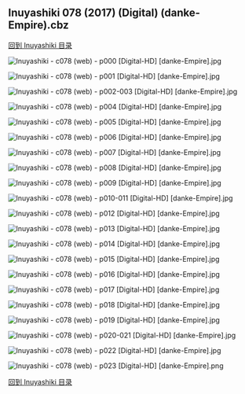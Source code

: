 ## Inuyashiki 078 (2017) (Digital) (danke-Empire).cbz


[回到 Inuyashiki 目录](https://github.com/alicewish/markdown/blob/master/series/Inuyashiki.md)


![Inuyashiki - c078 (web) - p000 [Digital-HD] [danke-Empire].jpg](https://wx1.sinaimg.cn/large/6a9fdecagy1fpk1l3oqmzj21j82cw1it.jpg)

![Inuyashiki - c078 (web) - p001 [Digital-HD] [danke-Empire].jpg](https://wx1.sinaimg.cn/large/6a9fdecagy1fpk1l9jg10j21kw2901kx.jpg)

![Inuyashiki - c078 (web) - p002-003 [Digital-HD] [danke-Empire].jpg](https://wx1.sinaimg.cn/large/6a9fdecagy1fpk1ls7oy8j21kw14ib2c.jpg)

![Inuyashiki - c078 (web) - p004 [Digital-HD] [danke-Empire].jpg](https://wx1.sinaimg.cn/large/6a9fdecagy1fpk1lyzw32j21kw290npd.jpg)

![Inuyashiki - c078 (web) - p005 [Digital-HD] [danke-Empire].jpg](https://wx1.sinaimg.cn/large/6a9fdecagy1fpk1m77efjj21kw2907wi.jpg)

![Inuyashiki - c078 (web) - p006 [Digital-HD] [danke-Empire].jpg](https://wx1.sinaimg.cn/large/6a9fdecagy1fpk1mfbdenj21kw2904qq.jpg)

![Inuyashiki - c078 (web) - p007 [Digital-HD] [danke-Empire].jpg](https://wx1.sinaimg.cn/large/6a9fdecagy1fpk1mq1fmuj21kw290qv6.jpg)

![Inuyashiki - c078 (web) - p008 [Digital-HD] [danke-Empire].jpg](https://wx1.sinaimg.cn/large/6a9fdecagy1fpk1n0pt1zj21kw290b2b.jpg)

![Inuyashiki - c078 (web) - p009 [Digital-HD] [danke-Empire].jpg](https://wx1.sinaimg.cn/large/6a9fdecagy1fpk1nbiuxgj21kw290b2b.jpg)

![Inuyashiki - c078 (web) - p010-011 [Digital-HD] [danke-Empire].jpg](https://wx1.sinaimg.cn/large/6a9fdecagy1fpkskcuk0mj21kw14ihdt.jpg)

![Inuyashiki - c078 (web) - p012 [Digital-HD] [danke-Empire].jpg](https://wx1.sinaimg.cn/large/6a9fdecagy1fpk1nmf442j21kw2901ky.jpg)

![Inuyashiki - c078 (web) - p013 [Digital-HD] [danke-Empire].jpg](https://wx1.sinaimg.cn/large/6a9fdecagy1fpk1nw5yqkj21kw2904qp.jpg)

![Inuyashiki - c078 (web) - p014 [Digital-HD] [danke-Empire].jpg](https://wx1.sinaimg.cn/large/6a9fdecagy1fpk1o8f7vej21kw290npe.jpg)

![Inuyashiki - c078 (web) - p015 [Digital-HD] [danke-Empire].jpg](https://wx1.sinaimg.cn/large/6a9fdecagy1fpk1ohf94kj21kw2901ky.jpg)

![Inuyashiki - c078 (web) - p016 [Digital-HD] [danke-Empire].jpg](https://wx1.sinaimg.cn/large/6a9fdecagy1fpk1owab17j21kw2907wj.jpg)

![Inuyashiki - c078 (web) - p017 [Digital-HD] [danke-Empire].jpg](https://wx1.sinaimg.cn/large/6a9fdecagy1fpk1pb2xf8j21kw2904qr.jpg)

![Inuyashiki - c078 (web) - p018 [Digital-HD] [danke-Empire].jpg](https://wx1.sinaimg.cn/large/6a9fdecagy1fpk1pk3er9j21kw290qv5.jpg)

![Inuyashiki - c078 (web) - p019 [Digital-HD] [danke-Empire].jpg](https://wx1.sinaimg.cn/large/6a9fdecagy1fpk1pzcmr0j21kw2907wj.jpg)

![Inuyashiki - c078 (web) - p020-021 [Digital-HD] [danke-Empire].jpg](https://wx1.sinaimg.cn/large/6a9fdecagy1fpkslxu5tmj21kw14ikjl.jpg)

![Inuyashiki - c078 (web) - p022 [Digital-HD] [danke-Empire].jpg](https://wx1.sinaimg.cn/large/6a9fdecagy1fpk1qdjj0fj21kw2907wj.jpg)

![Inuyashiki - c078 (web) - p023 [Digital-HD] [danke-Empire].png](https://wx1.sinaimg.cn/large/6a9fdecagy1fp25582wimj21kw2900ou.jpg)

[回到 Inuyashiki 目录](https://github.com/alicewish/markdown/blob/master/series/Inuyashiki.md)

